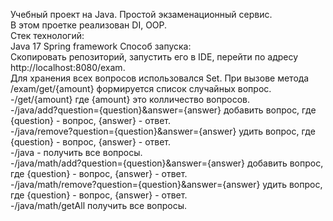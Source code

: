 Учебный проект на Java. Простой экзаменационный сервис.</br>
В этом проетке реализован DI, OOP. </br>
Стек технологий: </br>
Java 17
Spring framework
Способ запуска:</br>
Скопировать репозиторий, запустить его в IDE, перейти по адресу http://localhost:8080/exam.</br>
Для хранения всех вопросов использовался Set. При вызове метода /exam/get/{amount} формируется список случайных вопрос.</br>
-/get/{amount} где {amount} это колличество вопросов.</br>
-/java/add?question={question}&answer={answer} добавить вопрос, где {question} - вопрос, {answer} - ответ.</br>
-/java/remove?question={question}&answer={answer} удить вопрос, где {question} - вопрос, {answer} - ответ.</br>
-/java - получить все вопросы.</br>
-/java/math/add?question={question}&answer={answer} добавить вопрос, где {question} - вопрос, {answer} - ответ.</br>
-/java/math/remove?question={question}&answer={answer} удить вопрос, где {question} - вопрос, {answer} - ответ.</br>
-/java/math/getAll получить все вопросы.</br>
